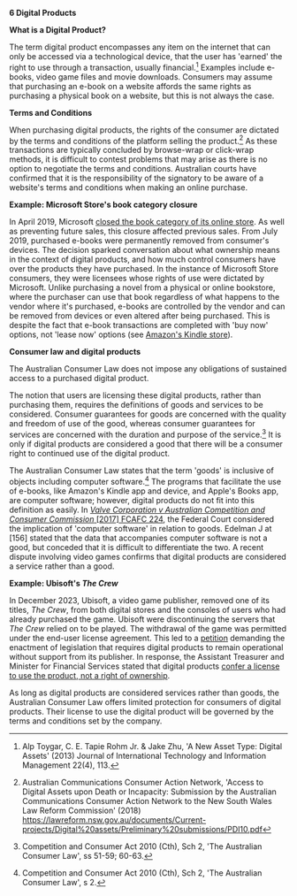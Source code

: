**6 Digital Products**

**What is a Digital Product?**

The term digital product encompasses any item on the internet that can
only be accessed via a technological device, that the user has 'earned'
the right to use through a transaction, usually financial.[^1] Examples
include e-books, video game files and movie downloads. Consumers may
assume that purchasing an e-book on a website affords the same rights as
purchasing a physical book on a website, but this is not always the
case.

**Terms and Conditions**

When purchasing digital products, the rights of the consumer are
dictated by the terms and conditions of the platform selling the
product.[^2] As these transactions are typically concluded by
browse-wrap or click-wrap methods, it is difficult to contest problems
that may arise as there is no option to negotiate the terms and
conditions. Australian courts have confirmed that it is the
responsibility of the signatory to be aware of a website's terms and
conditions when making an online purchase.

**Example: Microsoft Store's book category closure**

In April 2019, Microsoft [closed the book category of its online
store](https://support.microsoft.com/en-us/account-billing/books-in-microsoft-store-faq-ff0b7b84-7052-4088-9262-d7e4ee22419c).
As well as preventing future sales, this closure affected previous
sales. From July 2019, purchased e-books were permanently removed from
consumer's devices. The decision sparked conversation about what
ownership means in the context of digital products, and how much control
consumers have over the products they have purchased. In the instance of
Microsoft Store consumers, they were licensees whose rights of use were
dictated by Microsoft. Unlike purchasing a novel from a physical or
online bookstore, where the purchaser can use that book regardless of
what happens to the vendor where it's purchased, e-books are controlled
by the vendor and can be removed from devices or even altered after
being purchased. This is despite the fact that e-book transactions are
completed with 'buy now' options, not 'lease now' options (see
[Amazon\'s Kindle
store](https://uonstaff-my.sharepoint.com/personal/mkh799_newcastle_edu_au/Documents/BACKUP%20OF%20DOCS%20for%20Onedrive/TEACHING/2024%20teaching/LAWS6087/unedited%20wiki%20edits/Amazon's%20Kindle%20store)).

**Consumer law and digital products**

The Australian Consumer Law does not impose any obligations of sustained
access to a purchased digital product.

The notion that users are licensing these digital products, rather than
purchasing them, requires the definitions of goods and services to be
considered. Consumer guarantees for goods are concerned with the quality
and freedom of use of the good, whereas consumer guarantees for services
are concerned with the duration and purpose of the service.[^3] It is
only if digital products are considered a good that there will be a
consumer right to continued use of the digital product.

The Australian Consumer Law states that the term 'goods' is inclusive of
objects including computer software.[^4] The programs that facilitate
the use of e-books, like Amazon's Kindle app and device, and Apple's
Books app, are computer software; however, digital products do not fit
into this definition as easily. In [*Valve Corporation v Australian
Competition and Consumer Commission* \[2017\] FCAFC
224](https://jade.io/article/567886), the Federal Court considered the
implication of 'computer software' in relation to goods. Edelman J at
\[156\] stated that the data that accompanies computer software is not a
good, but conceded that it is difficult to differentiate the two. A
recent dispute involving video games confirms that digital products are
considered a service rather than a good.

**Example: Ubisoft's *The Crew***

In December 2023, Ubisoft, a video game publisher, removed one of its
titles, *The Crew*, from both digital stores and the consoles of users
who had already purchased the game. Ubisoft were discontinuing the
servers that *The Crew* relied on to be played. The withdrawal of the
game was permitted under the end-user license agreement. This led to a
[petition](https://www.aph.gov.au/e-petitions/petition/EN6080) demanding
the enactment of legislation that requires digital products to remain
operational without support from its publisher. In response, the
Assistant Treasurer and Minister for Financial Services stated that
digital products [confer a license to use the product, not a right of
ownership](https://epetitions.aph.gov.au/api/ministerialresponse/download/EN6080).

As long as digital products are considered services rather than goods,
the Australian Consumer Law offers limited protection for consumers of
digital products. Their license to use the digital product will be
governed by the terms and conditions set by the company.

[^1]: Alp Toygar, C. E. Tapie Rohm Jr. & Jake Zhu, 'A New Asset Type:
    Digital Assets' (2013) Journal of International Technology and
    Information Management 22(4), 113.

[^2]: Australian Communications Consumer Action Network, 'Access to
    Digital Assets upon Death or Incapacity: Submission by the
    Australian Communications Consumer Action Network to the New South
    Wales Law Reform Commission' (2018)
    <https://lawreform.nsw.gov.au/documents/Current-projects/Digital%20assets/Preliminary%20submissions/PDI10.pdf>

[^3]: Competition and Consumer Act 2010 (Cth), Sch 2, 'The Australian
    Consumer Law', ss 51-59; 60-63.

[^4]: Competition and Consumer Act 2010 (Cth), Sch 2, 'The Australian
    Consumer Law', s 2.
